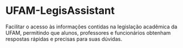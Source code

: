 # UFAM-LegisAssistant
Facilitar o acesso às informações contidas na legislação acadêmica da UFAM, permitindo que alunos, professores e funcionários obtenham respostas rápidas e precisas para suas dúvidas.
